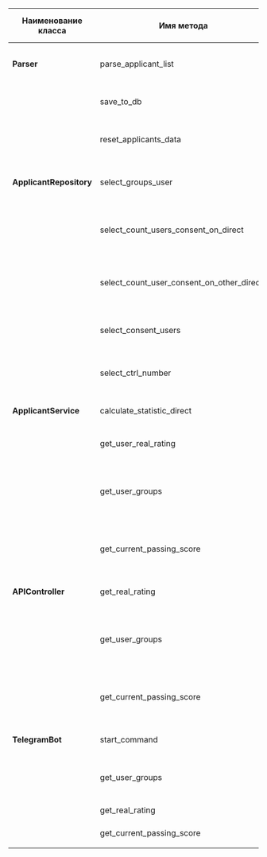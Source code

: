 | Наименование класса     | Имя метода                                 | Уровень     | Краткое описание                                                                  | Input                                                                 | Output                                  | Уровень сложности | Необходимость unit-тестирования |
|-------------------------|--------------------------------------------|-------------|-----------------------------------------------------------------------------------|-----------------------------------------------------------------------|-----------------------------------------|-------------------|---------------------------------|
| **Parser**              | parse_applicant_list                       | Сервис      | Парсит список абитуриентов с веб-страницы                                         | URL страницы (str), настройки парсинга                                | Список словарей с данными абитуриентов  | Высокий           | Да                              |
|                         | save_to_db                                 | Сервис      | Сохраняет данные о поступающих в базу данных                                      | Список абитуриентов (list)                                            | Статус сохранения (bool)                | Низкий            | Нет                             |
|                         | reset_applicants_data                      | Репозиторий | Сбрасывает данные абитуриентов и направлений в базе данных                        | None                                                                  | None                                    | Низкий            | Нет                             |
| **ApplicantRepository** | select_groups_user                         | Репозиторий | Возвращает все группы на которые подал заявления абитуриент                       | СНИЛС абитуриента (str), указатель БД                                 | Данные о группах (list (tuple))         | Средний           | Да                              |
|                         | select_count_users_consent_on_direct       | Репозиторий | Возвращает число абитуриентов согласных перед пользователем на это направление    | ID группы (int), СНИЛС абитуриента (str)                              | Число (int)                             | Средний           | Да                              |
|                         | select_count_user_consent_on_other_directs | Репозиторий | Возвращает число абитуриентов согласных перед пользователем на другое направление | ID группы (int), СНИЛС абитуриента (str)                              | Число (int)                             | Средний           | Да                              |
|                         | select_consent_users                       | Репозиторий | Возвращает баллы всех людей согласных на это направление                          | ID Направления (int), Тип группы (str), Категория (str), Указатель БД | Баллы абитуриентов (list\[int\])        | Низкий            | Нет                             |
|                         | select_ctrl_number                         | Репозиторий | Возвращает контрольные цифры у направления                                        | ID Направления (int), Тип группы (str), Категория (str), Указатель БД | Контрольная цифра приёма у группы (int) | Низкий            | Нет                             |
| **ApplicantService**    | calculate_statistic_direct                 | Сервис      | Рассчитывает статистику по поступлениям                                           | rating: int, consent: int, consent_on_other: int, ctrl_number: int    | Статистика (dict)                       | Средний           | Да                              |
|                         | get_user_real_rating                       | Сервис      | Определяет реальный рейтинг абитуриента                                           | СНИЛС абитуриента (str), указатель БД                                 | Рейтинг по направлениям (dict)          | Высокий           | Да                              |
|                         | get_user_groups                            | Сервис      | Возвращает отформатированные все группы на которые подал заявления абитуриент     | СНИЛС абитуриента (str), указатель БД                                 | Данные о группах (dict (dict))          | Средний           | Да                              |
|                         | get_current_passing_score                  | Сервис      | Возвращает проходной балл на направления на основе текущих заявлений              | ID Направления (int), Тип группы (str), Категория (str), Указатель БД | Проходной балл (int)                    | Высокий           | Да                              |
| **APIController**       | get_real_rating                            | Контроллер  | Возвращает реальный рейтинг абитуриента                                           | Запрос (Flask Request)                                                | JSON с рейтингом по направлениям        | Низкий            | Нет                             |
|                         | get_user_groups                            | Контроллер  | Возвращает отформатированные все группы на которые подал заявления абитуриент     | Запрос (Flask Request)                                                | JSON с данными о группах                | Низкий            | Нет                             |
|                         | get_current_passing_score                  | Контроллер  | Возвращает проходной балл на направления на основе текущих заявлений              | Запрос (Flask Request)                                                | JSON с проходным баллом                 | Низкий            | Нет                             |
| **TelegramBot**         | start_command                              | Контроллер  | Обрабатывает команду `/start` в Telegram                                          | Сообщение Telegram (aiogram.types.Message)                            | Приветственное сообщение                | Низкий            | Нет                             |
|                         | get_user_groups                            | Контроллер  | Отправляет список групп абитуриента по запросу пользователя                       | Сообщение Telegram (aiogram.types.Message)                            | Список групп абитуриента в сообщении    | Средний           | Нет                             |
|                         | get_real_rating                            | Контроллер  | Отправляет рейтинг по заявлениям                                                  | Сообщение Telegram (aiogram.types.Message)                            | Рейтинг в сообщении                     | Средний           | Нет                             |
|                         | get_current_passing_score                  | Контроллер  | Отправляет проходной балл                                                         | Сообщение Telegram (aiogram.types.Message)                            | Проходной балл в сообщении              | Средний           | Нет                             |
|||||||||

